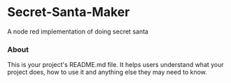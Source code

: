 Secret-Santa-Maker
==================

A node red implementation of doing secret santa

### About

This is your project's README.md file. It helps users understand what your
project does, how to use it and anything else they may need to know.